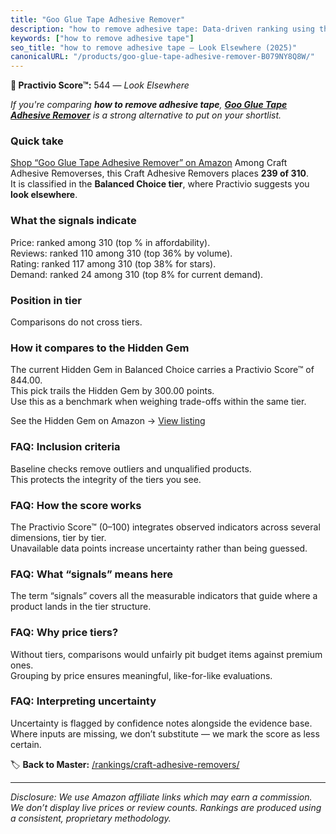 ```yaml
---
title: "Goo Glue Tape Adhesive Remover"
description: "how to remove adhesive tape: Data-driven ranking using the Practivio Score™. Positioned by quality, value, demand, findability, momentum."
keywords: ["how to remove adhesive tape"]
seo_title: "how to remove adhesive tape — Look Elsewhere (2025)"
canonicalURL: "/products/goo-glue-tape-adhesive-remover-B079NY8Q8W/"
---
```


**🚫 Practivio Score™:** 544 — _Look Elsewhere_


*If you're comparing **how to remove adhesive tape**, **[Goo Glue Tape Adhesive Remover](https://www.amazon.com/dp/B079NY8Q8W?tag=practivio-20)** is a strong alternative to put on your shortlist.*
### Quick take
[Shop “Goo Glue Tape Adhesive Remover” on Amazon](https://www.amazon.com/dp/B079NY8Q8W?tag=practivio-20)
Among Craft Adhesive Removerses, this Craft Adhesive Removers places **239 of 310**.  
It is classified in the **Balanced Choice tier**, where Practivio suggests you **look elsewhere**.

### What the signals indicate
Price: ranked  among 310 (top % in affordability).  
Reviews: ranked 110 among 310 (top 36% by volume).  
Rating: ranked 117 among 310 (top 38% for stars).  
Demand: ranked 24 among 310 (top 8% for current demand).

### Position in tier
Comparisons do not cross tiers.

### How it compares to the Hidden Gem
The current Hidden Gem in Balanced Choice carries a Practivio Score™ of 844.00.  
This pick trails the Hidden Gem by 300.00 points.  
Use this as a benchmark when weighing trade-offs within the same tier.  

See the Hidden Gem on Amazon → [View listing](https://www.amazon.com/dp/B0797D6NZM?tag=practivio-20)

### FAQ: Inclusion criteria
Baseline checks remove outliers and unqualified products.  
This protects the integrity of the tiers you see.

### FAQ: How the score works
The Practivio Score™ (0–100) integrates observed indicators across several dimensions, tier by tier.  
Unavailable data points increase uncertainty rather than being guessed.

### FAQ: What “signals” means here
The term “signals” covers all the measurable indicators that guide where a product lands in the tier structure.

### FAQ: Why price tiers?
Without tiers, comparisons would unfairly pit budget items against premium ones.  
Grouping by price ensures meaningful, like-for-like evaluations.

### FAQ: Interpreting uncertainty
Uncertainty is flagged by confidence notes alongside the evidence base.  
Where inputs are missing, we don’t substitute — we mark the score as less certain.


🏷️ **Back to Master:** [/rankings/craft-adhesive-removers/](/rankings/craft-adhesive-removers/)

---
_Disclosure: We use Amazon affiliate links which may earn a commission. We don’t display live prices or review counts. Rankings are produced using a consistent, proprietary methodology._
